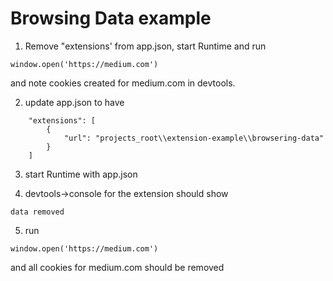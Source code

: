 # Browsing Data example

1. Remove "extensions' from app.json, start Runtime and run 

~~~
window.open('https://medium.com')
~~~

and note cookies created for medium.com in devtools.

2. update app.json to have

~~~
	"extensions": [
		{
			"url": "projects_root\\extension-example\\browsering-data"
		}
	]
~~~

3. start Runtime with app.json

4. devtools->console for the extension should show

~~~
data removed
~~~

5. run

~~~
window.open('https://medium.com')
~~~

and all cookies for medium.com should be removed